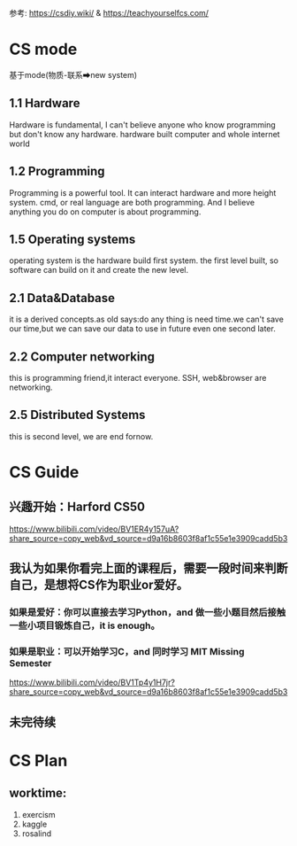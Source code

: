参考: https://csdiy.wiki/ & https://teachyourselfcs.com/
# CS mode
基于mode(物质-联系➡new system)
## 1.1 Hardware
Hardware is fundamental, I can't believe anyone who know programming but don't know any hardware. hardware built computer and whole internet world

## 1.2 Programming
Programming is a powerful tool. It can interact hardware and more height system.
cmd, or real language are both programming. And I believe anything you do on computer is about programming. 

## 1.5 Operating systems
operating system is the hardware build first system. the first level built, so software can build on it and create the new level.

## 2.1 Data&Database
it is a derived concepts.as old says:do any thing is need time.we can't save our time,but we can save our data to use in future even one second later.

## 2.2 Computer networking
this is programming friend,it interact everyone. SSH, web&browser are networking.

## 2.5 Distributed Systems
this is second level, we are end fornow.


# CS Guide
## 兴趣开始：Harford CS50
https://www.bilibili.com/video/BV1ER4y157uA?share_source=copy_web&vd_source=d9a16b8603f8af1c55e1e3909cadd5b3

## 我认为如果你看完上面的课程后，需要一段时间来判断自己，是想将CS作为职业or爱好。
### 如果是爱好：你可以直接去学习Python，and 做一些小题目然后接触一些小项目锻炼自己，it is enough。
### 如果是职业：可以开始学习C，and 同时学习 MIT Missing Semester
https://www.bilibili.com/video/BV1Tp4y1H7jr?share_source=copy_web&vd_source=d9a16b8603f8af1c55e1e3909cadd5b3

## 未完待续

# CS Plan

## worktime:
1. exercism
2. kaggle
3. rosalind
